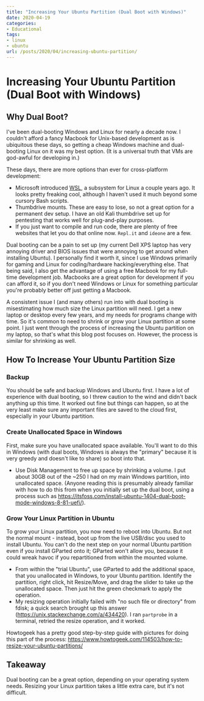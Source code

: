 ```yaml
---
title: "Increasing Your Ubuntu Partition (Dual Boot with Windows)"
date: 2020-04-19
categories:
- Educational
tags:
- linux
- ubuntu
url: /posts/2020/04/increasing-ubuntu-partition/
---
```


# Increasing Your Ubuntu Partition (Dual Boot with Windows)

## Why Dual Boot?
I've been dual-booting Windows and Linux for nearly a decade now. I couldn't afford a fancy Macbook for Unix-based development as is ubiquitous these days, so getting a cheap Windows machine and dual-booting Linux on it was my best option. (It is a universal truth that VMs are god-awful for developing in.)

These days, there are more options than ever for cross-platform development:
- Microsoft introduced [WSL](https://docs.microsoft.com/en-us/windows/wsl/about), a subsystem for Linux a couple years ago. It looks pretty freaking cool, although I haven't used it much beyond some cursory Bash scripts.
- Thumbdrive mounts. These are easy to lose, so not a great option for a permanent dev setup. I have an old Kali thumbdrive set up for pentesting that works well for plug-and-play purposes.
- If you just want to compile and run code, there are plenty of free websites that let you do that online now. `Repl.it` and `ideone` are a few. 

Dual booting can be a pain to set up (my current Dell XPS laptop has very annoying driver and BIOS issues that were annoying to get around when installing Ubuntu). I personally find it worth it, since I use Windows primarily for gaming and Linux for coding/hardware hacking/everything else. That being said, I also get the advantage of using a free Macbook for my full-time development job. Macbooks are a great option for development if you can afford it, so if you don't need Windows or Linux for something particular you're probably better off just getting a Macbook. 

A consistent issue I (and many others) run into with dual booting is misestimating how much size the Linux partition will need. I get a new laptop or desktop every few years, and my needs for programs change with time. So it's common to need to shrink or grow your Linux partition at some point. I just went through the process of increasing the Ubuntu partition on my laptop, so that's what this blog post focuses on. However, the process is similar for shrinking as well.

## How To Increase Your Ubuntu Partition Size
### Backup
You should be safe and backup Windows and Ubuntu first. I have a lot of experience with dual booting, so I threw caution to the wind and didn't back anything up this time. It worked out fine but things can happen, so at the very least make sure any important files are saved to the cloud first, especially in your Ubuntu partition.

### Create Unallocated Space in Windows
First, make sure you have unallocated space available. You'll want to do this in Windows (with dual boots, Windows is always the "primary" because it is very greedy and doesn't like to share) so boot into that.
- Use Disk Management to free up space by shrinking a volume. I put about 30GB out of the ~250 I had on my main Windows partition, into unallocated space. (Anyone reading this is presumably already familiar with how to do this from when you initially set up the dual boot, using a process such as https://itsfoss.com/install-ubuntu-1404-dual-boot-mode-windows-8-81-uefi/).

### Grow Your Linux Partition in Ubuntu
To grow your Linux partition, you now need to reboot into Ubuntu. 
 But not the normal mount - instead, boot up from the live USB/disc you used to install Ubuntu. You can't do the next step on your normal Ubuntu partition even if you install GParted onto it; GParted won't allow you, because it could wreak havoc if you repartitioned from within the mounted volume.
- From within the "trial Ubuntu", use GParted to add the additional space, that you unallocated in Windows, to your Ubuntu partition. Identify the partition, right click, hit Resize/Move, and drag the slider to take up the unallocated space. Then just hit the green checkmark to apply the operation.
- My resizing operation initially failed with "no such file or directory" from fdisk; a quick search brought up this answer (https://unix.stackexchange.com/a/434420). I ran `partprobe` in a terminal, retried the resize operation, and it worked.

Howtogeek has a pretty good step-by-step guide with pictures for doing this part of the process: https://www.howtogeek.com/114503/how-to-resize-your-ubuntu-partitions/

## Takeaway
Dual booting can be a great option, depending on your operating system needs. Resizing your Linux partition takes a little extra care, but it's not difficult.